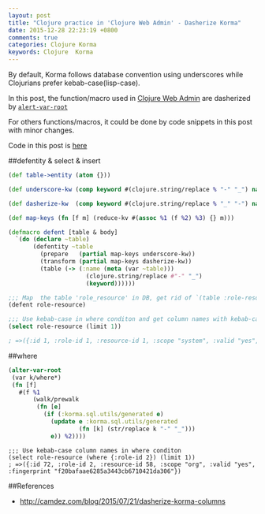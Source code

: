 ```yaml
---
layout: post
title: "Clojure practice in 'Clojure Web Admin' - Dasherize Korma"
date: 2015-12-28 22:23:19 +0800
comments: true
categories: Clojure Korma
keywords: Clojure  Korma
---
```





By default, Korma follows database convention using underscores  while Clojurians prefer kebab-case(lisp-case).

In this post, the function/macro used in [Clojure Web Admin](https://github.com/b1412/clojure-web-admin "https://github.com/b1412/clojure-web-admin") are dasherized by
[`alert-var-root`](https://clojuredocs.org/clojure.core/alter-var-root "https://clojuredocs.org/clojure.core/alter-var-root")

For others functions/macros, it could be done by code snippets in this post with minor changes.

Code in this post is [here](https://gist.github.com/b1412/f5d90e604a72ef88318f "https://gist.github.com/b1412/f5d90e604a72ef88318f")

<!--more-->

##defentity & select &  insert


```clojure
(def table->entity (atom {}))

(def underscore-kw (comp keyword #(clojure.string/replace % "-" "_") name))

(def dasherize-kw  (comp keyword #(clojure.string/replace % "_" "-") name))

(def map-keys (fn [f m] (reduce-kv #(assoc %1 (f %2) %3) {} m)))

(defmacro defent [table & body]
  `(do (declare ~table)
       (defentity ~table
         (prepare   (partial map-keys underscore-kw))
         (transform (partial map-keys dasherize-kw))
         (table (-> (:name (meta (var ~table)))
                      (clojure.string/replace #"-" "_")
                      (keyword))))))
```

```clojure
;;; Map  the table 'role_resource' in DB, get rid of `(table :role-resource :role_resource)`
(defent role-resource)

;;; Use kebab-case in where conditon and get column names with kebab-case keyword.
(select role-resource (limit 1))

; =>({:id 1, :role-id 1, :resource-id 1, :scope "system", :valid "yes", :fingerprint "f465893674d0f121bddb96698d6c55b5"})
```

##where

```clojure
(alter-var-root
 (var k/where*)
 (fn [f]
   #(f %1
       (walk/prewalk
        (fn [e]
          (if (:korma.sql.utils/generated e)
            (update e :korma.sql.utils/generated
                    (fn [k] (str/replace k "-" "_")))
            e)) %2))))
```

```
;;; Use kebab-case column names in where conditon
(select role-resource (where {:role-id 2}) (limit 1))
; =>({:id 72, :role-id 2, :resource-id 58, :scope "org", :valid "yes", :fingerprint "f20bafaae6285a3443cb6710421da306"})
```




##References


* http://camdez.com/blog/2015/07/21/dasherize-korma-columns
